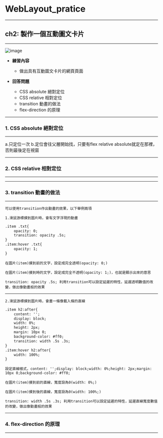 # WebLayout_pratice

***
## ch2: 製作一個互動圖文卡片
***

![image](https://github.com/JohnnyOfSnow/WebLayout_pratice/blob/master/ch1/image/ch2hw.gif)

* **練習內容**
  * 做出具有互動圖文卡片的網頁頁面

* **回答問題**
  * CSS absolute 絕對定位
  * CSS relative 相對定位
  * transition 動畫的做法
  * flex-direction 的原理

***
### 1. CSS absolute 絕對定位
***

a.只定位一次
b.定位會往父層開始找，只要有flex relative absolute就定在那裡，否則最後定在視窗


***
### 2. CSS relative 相對定位
***


***
### 3. transition 動畫的做法
***

``可以使用transition作出動畫的效果，以下舉例兩項``

``1.滑鼠游標摸到圖片時，會有文字浮現的動畫``

```html
.item .txt{
	opacity: 0;
	transition: opacity .5s;
}
.item:hover .txt{
	opacity: 1;
}
```
``在圖片(item)摸到前的文字，設定成完全透明(opacity: 0;)``

``在圖片(item)摸到時的文字，設定成完全不透明(opacity: 1;)，也就是顯示出來的意思``

``transition: opacity .5s; 利用transition可以設定延遲的特性，延遲透明數值的改變，做出像動畫般的效果``

***

``2.滑鼠游標摸到圖片時，會畫一條像載入條的直線``

```html
.item h2:after{
	content: '';
	display: block;
	width: 0%;
	height: 2px;
	margin: 10px 0;
	background-color: #ff0;
	transition: width .5s .3s;
}
.item:hover h2:after{
	width: 100%;
}
```

``設定直線樣式，content: '';display: block;width: 0%;height: 2px;margin: 10px 0;background-color: #ff0;``

``在圖片(item)摸到前的直線，寬度設為0(width: 0%;)``

``在圖片(item)摸到後的直線，寬度設為0(width: 100%;)``

``transition: width .5s .3s; 利用transition可以設定延遲的特性，延遲直線寬度數值的改變，做出像動畫般的效果``



***
### 4. flex-direction 的原理
***